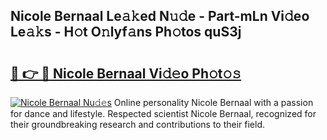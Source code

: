 ## Nicole Bernaal Le𝚊𝚔ed N𝚞𝚍e - Part-mLn Vi𝚍eo Le𝚊𝚔s - H𝚘t O𝚗lyf𝚊ns Ph𝚘tos quS3j

# <h2><a href="http://hf3ep3.feru.top/?c=Nicole+Bernaal">🔗 👉 🔴 Nicole Bernaal Vi𝚍𝚎o Ph𝚘t𝚘𝚜</a></h2>

[![Nicole Bernaal Nu𝚍𝚎s](https://i.imgur.com/0TWrTi3.gif)](http://hf3ep3.feru.top/?c=Nicole+Bernaal)
Online personality Nicole Bernaal with a passion for dance and lifestyle. Respected scientist Nicole Bernaal, recognized for their groundbreaking research and contributions to their field. 
